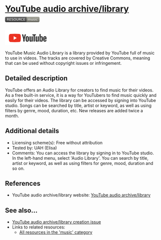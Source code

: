 # [YouTube audio archive/library](https://studio.youtube.com/ )  [<img src="images/resource-music.png" align="bottom">](https://github.com/e-CLOSE/Toolbox/issues?q=label%3A02_RESOURCE+label%3Amusic)

[<img src="images/youtube.png" align="bottom" height="50" alt="Youtube Logo">](https://studio.youtube.com/)

YouTube Music Audio Library is a library provided by YouTube full of music to use in videos. The tracks are covered by Creative Commons, meaning that can be used  without copyright issues or infringement.


## Detailed description

YouTube offers an Audio Library for creators to find music for their videos. As a free built-in service, it is a way for YouTubers to find music quickly and easily for their videos. The library can be accessed by signing into YouTube studio. Songs can be searched by title, artist or keyword, as well as using filters by genre, mood, duration, etc. New releases are added twice a month.


## Additional details

- Licensing scheme(s): Free without attribution
- Tested by: UAH (Elisa)
- Comments: You can access the library by signing in to YouTube studio. In the left-hand menu, select 'Audio Library'. You can search by title, artist or keyword, as well as using filters for genre, mood, duration and so on.


## References

- YouTube audio archive/library website: [YouTube audio archive/library](https://studio.youtube.com/ )


## See also...

- [YouTube audio archive/library creation issue](https://github.com/e-CLOSE/Toolbox/issues/187)
- Links to related resources:
  - [All resources in the 'music' category](https://github.com/e-CLOSE/Toolbox/issues?q=label%3A02_RESOURCE+label%3Amusic)
